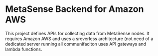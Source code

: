 # MetaSense Backend for Amazon AWS
This project defines APIs for collecting data from MetaSense nodes. It requires Amazon AWS and uses a sreverless architecture (not need of a dedicated server running all communifaciton uses API gateways and lambda functions.

